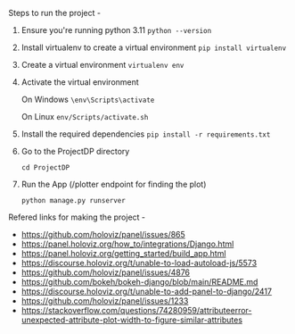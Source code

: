 Steps to run the project -

1. Ensure you're running python 3.11
    `python --version`

2. Install virtualenv to create a virtual environment
    `pip install virtualenv`

3. Create a virtual environment
    `virtualenv env`

4. Activate the virtual environment

    On Windows
    `\env\Scripts\activate`

    On Linux
    `env/Scripts/activate.sh`

5. Install the required dependencies
    `pip install -r requirements.txt`

6. Go to the ProjectDP directory

    `cd ProjectDP`

7. Run the App (/plotter endpoint for finding the plot)

    `python manage.py runserver`


Refered links for making the project -

- https://github.com/holoviz/panel/issues/865
- https://panel.holoviz.org/how_to/integrations/Django.html
- https://panel.holoviz.org/getting_started/build_app.html
- https://discourse.holoviz.org/t/unable-to-load-autoload-js/5573
- https://github.com/holoviz/panel/issues/4876
- https://github.com/bokeh/bokeh-django/blob/main/README.md
- https://discourse.holoviz.org/t/unable-to-add-panel-to-django/2417
- https://github.com/holoviz/panel/issues/1233
- https://stackoverflow.com/questions/74280959/attributeerror-unexpected-attribute-plot-width-to-figure-similar-attributes

